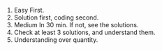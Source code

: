 1. Easy First.
2. Solution first, coding second.
3. Medium In 30 min. If not, see the solutions.
4. Check at least 3 solutions, and understand them.
5. Understanding over quantity.
